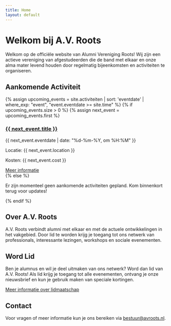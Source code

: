 ```yaml
---
title: Home
layout: default
---
```


# Welkom bij A.V. Roots

Welkom op de officiële website van Alumni Vereniging Roots! Wij zijn een actieve vereniging van afgestudeerden die de band met elkaar en onze alma mater levend houden door regelmatig bijeenkomsten en activiteiten te organiseren.

## Aankomende Activiteit

{% assign upcoming_events = site.activiteiten | sort: 'eventdate' | where_exp: "event", "event.eventdate >= site.time" %}
{% if upcoming_events.size > 0 %}
{% assign next_event = upcoming_events.first %}
<div class="featured-event">
<h3><a href="{{ next_event.url }}">{{ next_event.title }}</a></h3>
<p class="event-date">{{ next_event.eventdate | date: "%d-%m-%Y, om %H:%M" }}</p>
<p class="event-location">Locatie: {{ next_event.location }}</p>
<p class="event-cost">Kosten: {{ next_event.cost }}</p>
<a href="{{ next_event.url }}" class="button">Meer informatie</a>
</div>
{% else %}
<p>Er zijn momenteel geen aankomende activiteiten gepland. Kom binnenkort terug voor updates!</p>
{% endif %}

## Over A.V. Roots

A.V. Roots verbindt alumni met elkaar en met de actuele ontwikkelingen in het vakgebied. Door lid te worden krijg je toegang tot ons netwerk van professionals, interessante lezingen, workshops en sociale evenementen.

## Word Lid

Ben je alumnus en wil je deel uitmaken van ons netwerk? Word dan lid van A.V. Roots! Als lid krijg je toegang tot alle evenementen, ontvang je onze nieuwsbrief en kun je gebruik maken van speciale kortingen.

[Meer informatie over lidmaatschap](/lidmaatschap)

## Contact

Voor vragen of meer informatie kun je ons bereiken via [bestuur@avroots.nl](mailto:bestuur@avroots.nl).